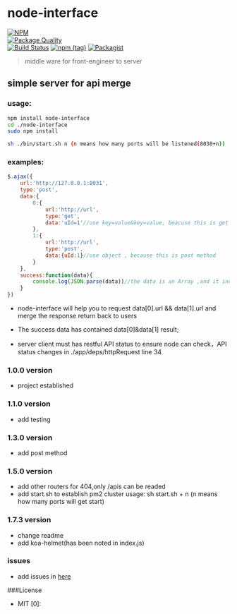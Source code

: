 # node-interface   
[![NPM](https://nodei.co/npm/node-interface.png?compact=true)](https://nodei.co/npm/node-interface/)  
[![Package Quality](http://npm.packagequality.com/badge/node-interface.png)](http://packagequality.com/#?package=node-interface)  
[![Build Status](https://travis-ci.org/xtx1130/node-interface.svg?branch=master)](https://www.npmjs.com/package/node-interface)
[![npm (tag)](https://img.shields.io/npm/v/npm/next.svg)](https://www.npmjs.com/package/node-interface)
[![Packagist](https://img.shields.io/packagist/l/doctrine/orm.svg)]()
> middle ware for front-engineer to server

## simple server for api merge

### usage:

```bash
npm install node-interface  
cd ./node-interface  
sudo npm install
```

```bash
sh ./bin/start.sh n (n means how many ports will be listened(8030+n))
```

### examples:

```js
$.ajax({
	url:'http://127.0.0.1:8031',
	type:'post',
	data:{
		0:{
			url:'http://url',
			type:'get',
			data:'uId=1'//use key=value&key=value, beacuse this is get method
		},
		1:{
			url:'http://url',
			type:'post',
			data:{uId:1}//use object , because this is post method
		}
	},
	success:function(data){
		console.log(JSON.parse(data))//the data is an Array ,and it include [data[0],data[1]]
	}
})
```
+ node-interface will help you to request data[0].url && data[1].url and merge the response return back to users

+ The success data has contained data[0]&data[1] result;

+ server client must has restful API status to ensure node can check，API status changes in ./app/deps/httpRequest line 34

### 1.0.0 version 

+ project established

### 1.1.0 version

+ add testing

### 1.3.0 version

+ add post method

### 1.5.0 version

+ add other routers for 404,only /apis can be readed
+ add start.sh to establish pm2 cluster usage: sh start.sh + n (n means how many ports will get start)

### 1.7.3 version

+ change readme
+ add koa-helmet(has been noted in index.js)

### issues

+ add issues in [here](https://github.com/xtx1130/node-interface/issues "issue") 
 
###License

+ MIT
[0]: